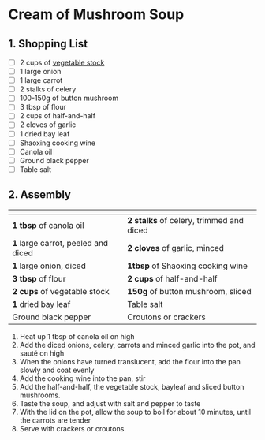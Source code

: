 # Cream of Mushroom Soup

## 1. Shopping List
- [ ] 2 cups of [vegetable stock][1]
- [ ] 1 large onion
- [ ] 1 large carrot
- [ ] 2 stalks of celery
- [ ] 100-150g of button mushroom
- [ ] 3 tbsp of flour
- [ ] 2 cups of half-and-half
- [ ] 2 cloves of garlic
- [ ] 1 dried bay leaf
- [ ] Shaoxing cooking wine
- [ ] Canola oil
- [ ] Ground black pepper
- [ ] Table salt

## 2. Assembly
|<!-- -->|<!-- -->|
|---|---|
| **1 tbsp** of canola oil | **2 stalks** of celery, trimmed and diced |
| **1** large carrot, peeled and diced | **2 cloves** of garlic, minced |
| **1** large onion, diced | **1tbsp** of Shaoxing cooking wine |
| **3 tbsp** of flour | **2 cups** of half-and-half |
| **2 cups** of vegetable stock | **150g** of button mushroom, sliced |
| **1** dried bay leaf | Table salt |
| Ground black pepper | Croutons or crackers |

1. Heat up 1 tbsp of canola oil on high
2. Add the diced onions, celery, carrots and minced garlic into the pot, and sauté on high
3. When the onions have turned translucent, add the flour into the pan slowly and coat evenly
4. Add the cooking wine into the pan, stir
5. Add the half-and-half, the vegetable stock, bayleaf and sliced button mushrooms.
6. Taste the soup, and adjust with salt and pepper to taste
7. With the lid on the pot, allow the soup to boil for about 10 minutes, until the carrots are tender
8. Serve with crackers or croutons.

[1]: https://github.com/nanotalks/recipes/blob/master/Asian%20Cold%20Dish/Tofu%20Slaw%20(and%20vegetable%20stock).md